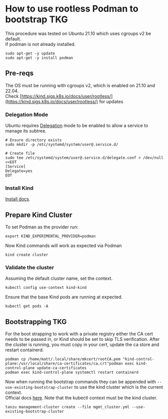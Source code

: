 # How to use rootless Podman to bootstrap TKG
This procedure was tested on Ubuntu 21.10 which uses cgroups v2 be default.</br>
If podman is not already installed.
```
sudo apt-get -y update
sudo apt-get -y install podman
```

## Pre-reqs
The OS must be running with cgroups v2, which is enabled on 21.10 and 22.04.</br>
Check [https://kind.sigs.k8s.io/docs/user/rootless/](https://kind.sigs.k8s.io/docs/user/rootless/) for updates
### Delegation Mode
Ubuntu requires [Delegation](https://www.freedesktop.org/wiki/Software/systemd/ControlGroupInterface/) mode to be enabled to allow a service to manage its subtree.
```
# Ensure directory exists
sudo mkdir -p /etc/systemd/system/user@.service.d/

# Create file
sudo tee /etc/systemd/system/user@.service.d/delegate.conf > /dev/null <<EOT
[Service]
Delegate=yes
EOT
```

### Install Kind
[Install docs](https://kind.sigs.k8s.io/docs/user/quick-start/#installation).

## Prepare Kind Cluster
To set Podman as the provider run:
```
export KIND_EXPERIMENTAL_PROVIDER=podman
```
Now Kind commands will work as expected via Podman
```
kind create cluster
```
### Validate the cluster
Assuming the default cluster name, set the context.
```
kubectl config use-context kind-kind
```
Ensure that the base Kind pods are running at expected.
```
kubectl get pods -A
```

## Bootstrapping TKG
For the boot strapping to work with a private registry either the CA cert needs to be passed in, or Kind should be set to skip TLS verification. After the cluster is running, you must copy in your cert, update the ca store and restart containerd.
```
podman cp /home/matt/.local/share/mkcert/rootCA.pem "kind-control-plane:/usr/local/share/ca-certificates/ca.crt"podman exec kind-control-plane update-ca-certificates
podman exec kind-control-plane systemctl restart containerd
```
Now when running the bootstrap commands they can be appended with `--use-existing-bootstrap-cluster` to use the kind cluster which is the current context. </br>
Official docs [here](https://docs.vmware.com/en/VMware-Tanzu-Kubernetes-Grid/1.4/vmware-tanzu-kubernetes-grid-14/GUID-troubleshooting-tkg-use-existing.html).
Note that the kubectl context must be the kind cluster.
```
tanzu management-cluster create --file mgmt_cluster.yml --use-existing-bootstrap-cluster
```

